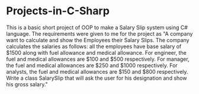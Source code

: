 # Projects-in-C-Sharp
This is a basic short project of OOP to make a Salary Slip system using C# language.
The requirements were given to me for the project as 
"A company want to calculate and show the Employees their Salary Slips. The company calculates the salaries as follows: all the employees have base salary of $1500 along with fuel allowance and medical allowance. For engineer, the fuel and medical allowances are $100 and $500 respectively. For manager, the fuel and medical allowances are $250 and $1000 respectively. For analysts, the fuel and medical allowances are $150 and $800 respectively.
Write a class SalarySlip that will ask the user for his designation and show his gross salary."
